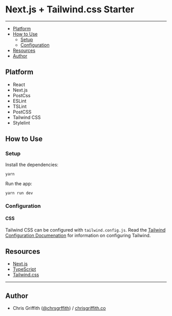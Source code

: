 # Next.js + Tailwind.css Starter

---

* [Platform](#platform)
* [How to Use](#how-to-use)
  * [Setup](#setup)
  * [Configuration](#configuration)
* [Resources](#resources)
* [Author](#author)


## Platform

* React
* Next.js
* PostCss
* ESLint
* TSLint
* PostCSS
* Tailwind CSS
* Stylelint


## How to Use

### Setup

Install the dependencies:
```
yarn
```

Run the app:
```
yarn run dev
```

### Configuration

#### CSS

Tailwind CSS can be configured with `tailwind.config.js`. Read the [Tailwind Configuration Documenation](https://tailwindcss.com/docs/configuration) for information on configuring Tailwind.

## Resources

* [Next.js](https://github.com/zeit/next.js/)
* [TypeScript](http://www.typescriptlang.org/)
* [Tailwind.css](https://tailwindcss.com/docs/)

---

## Author

* Chris Griffith ([@chrsgrffith](github.com/chrsgrffth)) / [chrisgriffith.co](http://chrisgriffith.co)